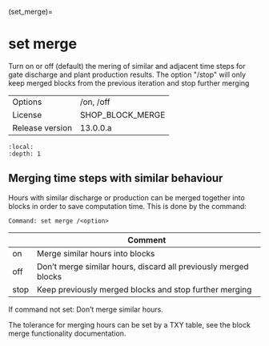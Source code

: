 (set_merge)=
# set merge
Turn on or off (default) the mering of similar and adjacent time steps for gate discharge and plant production results. The option "/stop" will only keep merged blocks from the previous iteration and stop further merging

|   |   |
|---|---|
|Options|/on, /off|
|License|SHOP_BLOCK_MERGE|
|Release version|13.0.0.a|

```{contents}
:local:
:depth: 1
```

## Merging time steps with similar behaviour
Hours with similar discharge or production can be merged together into blocks in order to save computation time. This is done by the command:
```
Command: set merge /<option>
```

|<option>|Comment|
|---|---|
|on|Merge similar hours into blocks|
|off|Don’t merge similar hours, discard all previously merged blocks|
|stop|Keep previously merged blocks and stop further merging|

If command not set: Don’t merge similar hours.

The tolerance for merging hours can be set by a TXY table, see the block merge functionality documentation.



